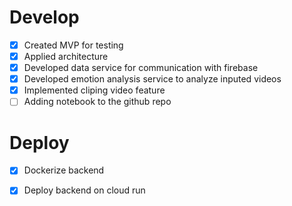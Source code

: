 #  Develop
- [x] Created MVP for testing
- [x] Applied architecture
- [x] Developed data service for communication with firebase
- [x] Developed emotion analysis service to analyze inputed videos
- [x] Implemented cliping video feature
- [ ] Adding notebook to the github repo
# Deploy
- [x] Dockerize backend
- [x] Deploy backend on cloud run

      
